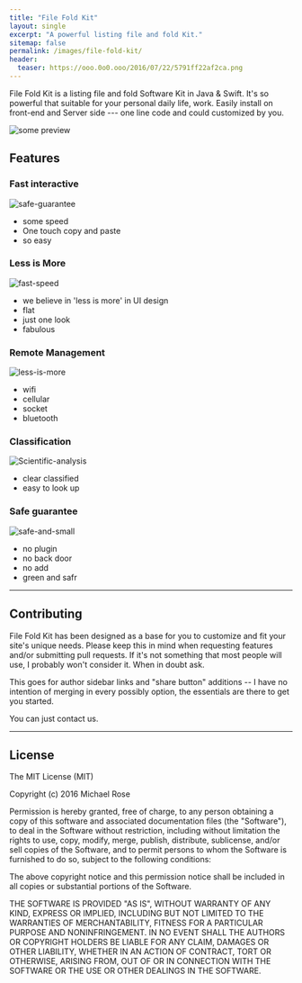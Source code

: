 ```yaml
---
title: "File Fold Kit"
layout: single
excerpt: "A powerful listing file and fold Kit."
sitemap: false
permalink: /images/file-fold-kit/
header:
  teaser: https://ooo.0o0.ooo/2016/07/22/5791ff22af2ca.png
---
```


File Fold Kit is a listing file and fold Software Kit in Java & Swift. It's so powerful that suitable for your personal daily life, work. Easily install on front-end and Server side --- one line code and could customized by you.

![some preview][1]

[1]: https://ooo.0o0.ooo/2016/07/22/5791ff22af2ca.png



## Features

### Fast interactive

![safe-guarantee](https://ooo.0o0.ooo/2016/07/22/5791feaeb3fc2.jpg)

- some speed
- One touch copy and paste
- so easy

### Less is More

![fast-speed](https://ooo.0o0.ooo/2016/07/22/5791feaeb660f.jpg)

- we believe in 'less is more' in UI design
- flat
- just one look
- fabulous



### Remote Management

![less-is-more](https://ooo.0o0.ooo/2016/07/22/5791feaeb7076.jpg)

- wifi
- cellular
- socket
- bluetooth

### Classification

![Scientific-analysis](https://ooo.0o0.ooo/2016/07/22/5791feaeba228.jpg)

- clear classified
- easy to look up


### Safe guarantee

![safe-and-small](https://ooo.0o0.ooo/2016/07/22/5791feaec2965.jpg)

- no plugin
- no back door
- no add
- green and safr


---

## Contributing

File Fold Kit has been designed as a base for you to customize and fit your site's unique needs. Please keep this in mind when requesting features and/or submitting pull requests. If it's not something that most people will use, I probably won't consider it. When in doubt ask. 

This goes for author sidebar links and "share button" additions -- I have no intention of merging in every possibly option, the essentials are there to get you started.

You can just contact us.

---

## License

The MIT License (MIT)

Copyright (c) 2016 Michael Rose

Permission is hereby granted, free of charge, to any person obtaining a copy
of this software and associated documentation files (the "Software"), to deal
in the Software without restriction, including without limitation the rights
to use, copy, modify, merge, publish, distribute, sublicense, and/or sell
copies of the Software, and to permit persons to whom the Software is
furnished to do so, subject to the following conditions:

The above copyright notice and this permission notice shall be included in all
copies or substantial portions of the Software.

THE SOFTWARE IS PROVIDED "AS IS", WITHOUT WARRANTY OF ANY KIND, EXPRESS OR
IMPLIED, INCLUDING BUT NOT LIMITED TO THE WARRANTIES OF MERCHANTABILITY,
FITNESS FOR A PARTICULAR PURPOSE AND NONINFRINGEMENT. IN NO EVENT SHALL THE
AUTHORS OR COPYRIGHT HOLDERS BE LIABLE FOR ANY CLAIM, DAMAGES OR OTHER
LIABILITY, WHETHER IN AN ACTION OF CONTRACT, TORT OR OTHERWISE, ARISING FROM,
OUT OF OR IN CONNECTION WITH THE SOFTWARE OR THE USE OR OTHER DEALINGS IN THE
SOFTWARE.
